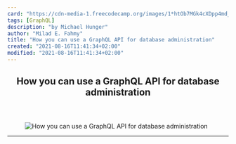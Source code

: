 ```yaml
---
card: "https://cdn-media-1.freecodecamp.org/images/1*htOb7MGk4cXDpp4md_iHSQ.png"
tags: [GraphQL]
description: "by Michael Hunger"
author: "Milad E. Fahmy"
title: "How you can use a GraphQL API for database administration"
created: "2021-08-16T11:41:34+02:00"
modified: "2021-08-16T11:41:34+02:00"
---
```

<div class="site-wrapper">
<main id="site-main" class="site-main outer">
<div class="inner">
<article class="post-full post tag-graphql tag-database tag-api tag-technology tag-programming ">
<header class="post-full-header">
<h1 class="post-full-title">How you can use a GraphQL API for database administration</h1>
</header>
<figure class="post-full-image">
<picture>
<source media="(max-width: 700px)" sizes="1px" srcset="data:image/gif;base64,R0lGODlhAQABAIAAAAAAAP///yH5BAEAAAAALAAAAAABAAEAAAIBRAA7 1w">
<source media="(min-width: 701px)" sizes="(max-width: 800px) 400px,
(max-width: 1170px) 700px,
1400px" srcset="https://cdn-media-1.freecodecamp.org/images/1*htOb7MGk4cXDpp4md_iHSQ.png 300w,
https://cdn-media-1.freecodecamp.org/images/1*htOb7MGk4cXDpp4md_iHSQ.png 600w,
https://cdn-media-1.freecodecamp.org/images/1*htOb7MGk4cXDpp4md_iHSQ.png 1000w,
https://cdn-media-1.freecodecamp.org/images/1*htOb7MGk4cXDpp4md_iHSQ.png 2000w">
<img onerror="this.style.display='none'" src="https://cdn-media-1.freecodecamp.org/images/1*htOb7MGk4cXDpp4md_iHSQ.png" alt="How you can use a GraphQL API for database administration">
</picture>
</figure>
<section class="post-full-content">
<div class="post-content medium-migrated-article">
</div>
<hr>
</section>
</article>
</div>
</main>
</div>
<!-- Google Tag Manager (noscript) -->
<!-- End Google Tag Manager (noscript) -->

